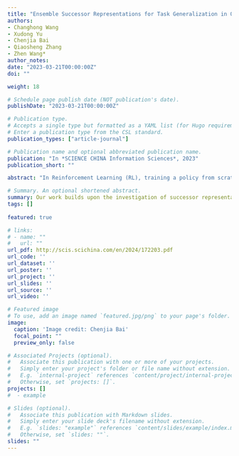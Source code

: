 ```yaml
---
title: "Ensemble Successor Representations for Task Generalization in Offline-to-Online Reinforcement Learning."
authors:
- Changhong Wang
- Xudong Yu
- Chenjia Bai
- Qiaosheng Zhang
- Zhen Wang*
author_notes:
date: "2023-03-21T00:00:00Z"
doi: ""

weight: 18

# Schedule page publish date (NOT publication's date).
publishDate: "2023-03-21T00:00:00Z"

# Publication type.
# Accepts a single type but formatted as a YAML list (for Hugo requirements).
# Enter a publication type from the CSL standard.
publication_types: ["article-journal"]

# Publication name and optional abbreviated publication name.
publication: "In *SCIENCE CHINA Information Sciences*, 2023"
publication_short: ""

abstract: "In Reinforcement Learning (RL), training a policy from scratch with online experiences can be inefficient because of the difficulties in exploration. Recently, offline RL provides a promising solution by giving an initialized offline policy, which can be refined through online interactions. However, existing approaches primarily perform offline and online learning in the same task, without considering the task generalization problem in offline-to-online adaptation. In real-world applications, it is common that we only have an offline dataset from a specific task while aiming for fast online-adaptation for several tasks. To address this problem, our work builds upon the investigation of successor representations for task generalization in online RL and extends the framework to incorporate offline-to-online learning. We demonstrate that the conventional paradigm using successor features cannot effectively utilize offline data and improve the performance for the new task by online fine-tuning. To mitigate this, we introduce a novel methodology that leverages offline data to acquire an ensemble of successor representations and subsequently constructs ensemble Q functions. This approach enables robust representation learning from datasets with different coverage and facilitates fast adaption of Q functions towards new tasks during the online fine-tuning phase. Extensive empirical evaluations provide compelling evidence showcasing the superior performance of our method in generalizing to diverse or even unseen tasks."

# Summary. An optional shortened abstract.
summary: Our work builds upon the investigation of successor representations for task generalization in online RL and extends the framework to incorporate offline-to-online learning.  
tags: []
  
featured: true

# links:
# - name: ""
#   url: ""
url_pdf: http://scis.scichina.com/en/2024/172203.pdf
url_code: ''
url_dataset: ''
url_poster: ''
url_project: ''
url_slides: ''
url_source: ''
url_video: ''

# Featured image
# To use, add an image named `featured.jpg/png` to your page's folder. 
image:
  caption: 'Image credit: Chenjia Bai'
  focal_point: ""
  preview_only: false

# Associated Projects (optional).
#   Associate this publication with one or more of your projects.
#   Simply enter your project's folder or file name without extension.
#   E.g. `internal-project` references `content/project/internal-project/index.md`.
#   Otherwise, set `projects: []`.
projects: []
#  - example

# Slides (optional).
#   Associate this publication with Markdown slides.
#   Simply enter your slide deck's filename without extension.
#   E.g. `slides: "example"` references `content/slides/example/index.md`.
#   Otherwise, set `slides: ""`.
slides: ""
---
```

